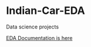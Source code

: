 # Indian-Car-EDA
Data science projects

[EDA Documentation is here](https://ninza7.medium.com/indian-cars-data-analysis-and-visualization-ca13fa407927)

